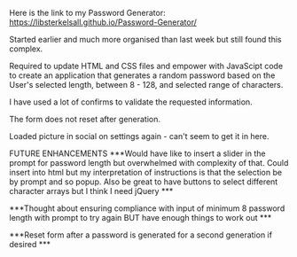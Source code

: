 Here is the link to my Password Generator:  https://libsterkelsall.github.io/Password-Generator/

Started earlier and much more organised than last week but still found this complex.

Required to update HTML and CSS files and empower with JavaScipt code to create an application that generates a random password based on the User's selected length, between 8 - 128, and selected range of characters.

I have used a lot of confirms to validate the requested information.

The form does not reset after generation.

Loaded picture in social on settings again - can't seem to get it in here.

FUTURE ENHANCEMENTS
***Would have like to insert a slider in the prompt for password length but overwhelmed with complexity of that.  Could insert into html but my interpretation of instructions is that the selection be by prompt and so popup.  Also be great to have buttons to select different character arrays but I think I need jQuery ***

***Thought about ensuring compliance with input of minimum 8 password length with prompt to try again BUT have enough things to work out ***

***Reset form after a password is generated for a second generation if desired ***


